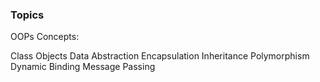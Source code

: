 ### Topics 

OOPs Concepts:

Class
Objects
Data Abstraction 
Encapsulation
Inheritance
Polymorphism
Dynamic Binding
Message Passing
